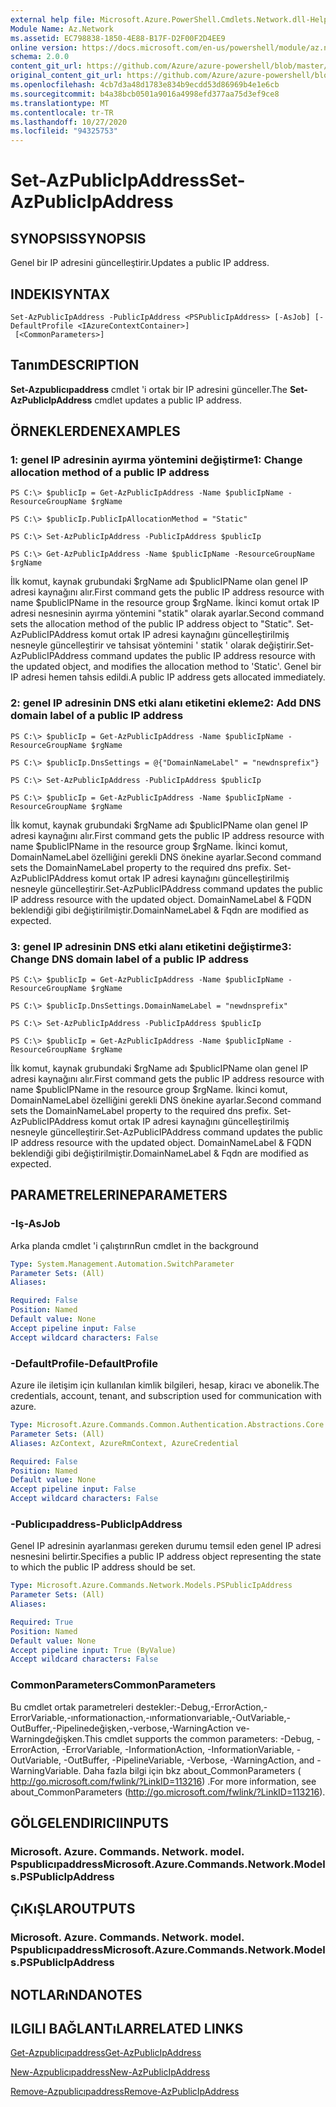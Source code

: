 ```yaml
---
external help file: Microsoft.Azure.PowerShell.Cmdlets.Network.dll-Help.xml
Module Name: Az.Network
ms.assetid: EC798838-1850-4E88-B17F-D2F00F2D4EE9
online version: https://docs.microsoft.com/en-us/powershell/module/az.network/set-azpublicipaddress
schema: 2.0.0
content_git_url: https://github.com/Azure/azure-powershell/blob/master/src/Network/Network/help/Set-AzPublicIpAddress.md
original_content_git_url: https://github.com/Azure/azure-powershell/blob/master/src/Network/Network/help/Set-AzPublicIpAddress.md
ms.openlocfilehash: 4cb7d3a48d1783e834b9ecdd53d86969b4e1e6cb
ms.sourcegitcommit: b4a38bcb0501a9016a4998efd377aa75d3ef9ce8
ms.translationtype: MT
ms.contentlocale: tr-TR
ms.lasthandoff: 10/27/2020
ms.locfileid: "94325753"
---
```

# <span data-ttu-id="5c4e7-101">Set-AzPublicIpAddress</span><span class="sxs-lookup"><span data-stu-id="5c4e7-101">Set-AzPublicIpAddress</span></span>

## <span data-ttu-id="5c4e7-102">SYNOPSIS</span><span class="sxs-lookup"><span data-stu-id="5c4e7-102">SYNOPSIS</span></span>
<span data-ttu-id="5c4e7-103">Genel bir IP adresini güncelleştirir.</span><span class="sxs-lookup"><span data-stu-id="5c4e7-103">Updates a public IP address.</span></span>

## <span data-ttu-id="5c4e7-104">INDEKI</span><span class="sxs-lookup"><span data-stu-id="5c4e7-104">SYNTAX</span></span>

```
Set-AzPublicIpAddress -PublicIpAddress <PSPublicIpAddress> [-AsJob] [-DefaultProfile <IAzureContextContainer>]
 [<CommonParameters>]
```

## <span data-ttu-id="5c4e7-105">Tanım</span><span class="sxs-lookup"><span data-stu-id="5c4e7-105">DESCRIPTION</span></span>
<span data-ttu-id="5c4e7-106">**Set-Azpublicıpaddress** cmdlet 'i ortak bir IP adresini günceller.</span><span class="sxs-lookup"><span data-stu-id="5c4e7-106">The **Set-AzPublicIpAddress** cmdlet updates a public IP address.</span></span>

## <span data-ttu-id="5c4e7-107">ÖRNEKLERDEN</span><span class="sxs-lookup"><span data-stu-id="5c4e7-107">EXAMPLES</span></span>

### <span data-ttu-id="5c4e7-108">1: genel IP adresinin ayırma yöntemini değiştirme</span><span class="sxs-lookup"><span data-stu-id="5c4e7-108">1: Change allocation method of a public IP address</span></span>
```
PS C:\> $publicIp = Get-AzPublicIpAddress -Name $publicIpName -ResourceGroupName $rgName

PS C:\> $publicIp.PublicIpAllocationMethod = "Static"
    
PS C:\> Set-AzPublicIpAddress -PublicIpAddress $publicIp

PS C:\> Get-AzPublicIpAddress -Name $publicIpName -ResourceGroupName $rgName
```

 <span data-ttu-id="5c4e7-109">İlk komut, kaynak grubundaki $rgName adı $publicIPName olan genel IP adresi kaynağını alır.</span><span class="sxs-lookup"><span data-stu-id="5c4e7-109">First command gets the public IP address resource with name $publicIPName in the resource group $rgName.</span></span>
<span data-ttu-id="5c4e7-110">İkinci komut ortak IP adresi nesnesinin ayırma yöntemini "statik" olarak ayarlar.</span><span class="sxs-lookup"><span data-stu-id="5c4e7-110">Second command sets the allocation method of the public IP address object to "Static".</span></span>
<span data-ttu-id="5c4e7-111">Set-AzPublicIPAddress komut ortak IP adresi kaynağını güncelleştirilmiş nesneyle güncelleştirir ve tahsisat yöntemini ' statik ' olarak değiştirir.</span><span class="sxs-lookup"><span data-stu-id="5c4e7-111">Set-AzPublicIPAddress command updates the public IP address resource with the updated object, and modifies the allocation method to 'Static'.</span></span> <span data-ttu-id="5c4e7-112">Genel bir IP adresi hemen tahsis edildi.</span><span class="sxs-lookup"><span data-stu-id="5c4e7-112">A public IP address gets allocated immediately.</span></span>

### <span data-ttu-id="5c4e7-113">2: genel IP adresinin DNS etki alanı etiketini ekleme</span><span class="sxs-lookup"><span data-stu-id="5c4e7-113">2: Add DNS domain label of a public IP address</span></span>
```
PS C:\> $publicIp = Get-AzPublicIpAddress -Name $publicIpName -ResourceGroupName $rgName

PS C:\> $publicIp.DnsSettings = @{"DomainNameLabel" = "newdnsprefix"}
    
PS C:\> Set-AzPublicIpAddress -PublicIpAddress $publicIp

PS C:\> $publicIp = Get-AzPublicIpAddress -Name $publicIpName -ResourceGroupName $rgName
```

<span data-ttu-id="5c4e7-114">İlk komut, kaynak grubundaki $rgName adı $publicIPName olan genel IP adresi kaynağını alır.</span><span class="sxs-lookup"><span data-stu-id="5c4e7-114">First command gets the public IP address resource with name $publicIPName in the resource group $rgName.</span></span>
<span data-ttu-id="5c4e7-115">İkinci komut, DomainNameLabel özelliğini gerekli DNS önekine ayarlar.</span><span class="sxs-lookup"><span data-stu-id="5c4e7-115">Second command sets the DomainNameLabel property to the required dns prefix.</span></span>
<span data-ttu-id="5c4e7-116">Set-AzPublicIPAddress komut ortak IP adresi kaynağını güncelleştirilmiş nesneyle güncelleştirir.</span><span class="sxs-lookup"><span data-stu-id="5c4e7-116">Set-AzPublicIPAddress command updates the public IP address resource with the updated object.</span></span> <span data-ttu-id="5c4e7-117">DomainNameLabel & FQDN beklendiği gibi değiştirilmiştir.</span><span class="sxs-lookup"><span data-stu-id="5c4e7-117">DomainNameLabel & Fqdn are modified as expected.</span></span>
    
### <span data-ttu-id="5c4e7-118">3: genel IP adresinin DNS etki alanı etiketini değiştirme</span><span class="sxs-lookup"><span data-stu-id="5c4e7-118">3: Change DNS domain label of a public IP address</span></span>
```
PS C:\> $publicIp = Get-AzPublicIpAddress -Name $publicIpName -ResourceGroupName $rgName

PS C:\> $publicIp.DnsSettings.DomainNameLabel = "newdnsprefix"
    
PS C:\> Set-AzPublicIpAddress -PublicIpAddress $publicIp

PS C:\> $publicIp = Get-AzPublicIpAddress -Name $publicIpName -ResourceGroupName $rgName
```

<span data-ttu-id="5c4e7-119">İlk komut, kaynak grubundaki $rgName adı $publicIPName olan genel IP adresi kaynağını alır.</span><span class="sxs-lookup"><span data-stu-id="5c4e7-119">First command gets the public IP address resource with name $publicIPName in the resource group $rgName.</span></span>
<span data-ttu-id="5c4e7-120">İkinci komut, DomainNameLabel özelliğini gerekli DNS önekine ayarlar.</span><span class="sxs-lookup"><span data-stu-id="5c4e7-120">Second command sets the DomainNameLabel property to the required dns prefix.</span></span>
<span data-ttu-id="5c4e7-121">Set-AzPublicIPAddress komut ortak IP adresi kaynağını güncelleştirilmiş nesneyle güncelleştirir.</span><span class="sxs-lookup"><span data-stu-id="5c4e7-121">Set-AzPublicIPAddress command updates the public IP address resource with the updated object.</span></span> <span data-ttu-id="5c4e7-122">DomainNameLabel & FQDN beklendiği gibi değiştirilmiştir.</span><span class="sxs-lookup"><span data-stu-id="5c4e7-122">DomainNameLabel & Fqdn are modified as expected.</span></span>

## <span data-ttu-id="5c4e7-123">PARAMETRELERINE</span><span class="sxs-lookup"><span data-stu-id="5c4e7-123">PARAMETERS</span></span>

### <span data-ttu-id="5c4e7-124">-Iş</span><span class="sxs-lookup"><span data-stu-id="5c4e7-124">-AsJob</span></span>
<span data-ttu-id="5c4e7-125">Arka planda cmdlet 'i çalıştırın</span><span class="sxs-lookup"><span data-stu-id="5c4e7-125">Run cmdlet in the background</span></span>

```yaml
Type: System.Management.Automation.SwitchParameter
Parameter Sets: (All)
Aliases:

Required: False
Position: Named
Default value: None
Accept pipeline input: False
Accept wildcard characters: False
```

### <span data-ttu-id="5c4e7-126">-DefaultProfile</span><span class="sxs-lookup"><span data-stu-id="5c4e7-126">-DefaultProfile</span></span>
<span data-ttu-id="5c4e7-127">Azure ile iletişim için kullanılan kimlik bilgileri, hesap, kiracı ve abonelik.</span><span class="sxs-lookup"><span data-stu-id="5c4e7-127">The credentials, account, tenant, and subscription used for communication with azure.</span></span>

```yaml
Type: Microsoft.Azure.Commands.Common.Authentication.Abstractions.Core.IAzureContextContainer
Parameter Sets: (All)
Aliases: AzContext, AzureRmContext, AzureCredential

Required: False
Position: Named
Default value: None
Accept pipeline input: False
Accept wildcard characters: False
```

### <span data-ttu-id="5c4e7-128">-Publicıpaddress</span><span class="sxs-lookup"><span data-stu-id="5c4e7-128">-PublicIpAddress</span></span>
<span data-ttu-id="5c4e7-129">Genel IP adresinin ayarlanması gereken durumu temsil eden genel IP adresi nesnesini belirtir.</span><span class="sxs-lookup"><span data-stu-id="5c4e7-129">Specifies a public IP address object representing the state to which the public IP address should be set.</span></span>

```yaml
Type: Microsoft.Azure.Commands.Network.Models.PSPublicIpAddress
Parameter Sets: (All)
Aliases:

Required: True
Position: Named
Default value: None
Accept pipeline input: True (ByValue)
Accept wildcard characters: False
```

### <span data-ttu-id="5c4e7-130">CommonParameters</span><span class="sxs-lookup"><span data-stu-id="5c4e7-130">CommonParameters</span></span>
<span data-ttu-id="5c4e7-131">Bu cmdlet ortak parametreleri destekler:-Debug,-ErrorAction,-ErrorVariable,-ınformationaction,-ınformationvariable,-OutVariable,-OutBuffer,-Pipelinedeğişken,-verbose,-WarningAction ve-Warningdeğişken.</span><span class="sxs-lookup"><span data-stu-id="5c4e7-131">This cmdlet supports the common parameters: -Debug, -ErrorAction, -ErrorVariable, -InformationAction, -InformationVariable, -OutVariable, -OutBuffer, -PipelineVariable, -Verbose, -WarningAction, and -WarningVariable.</span></span> <span data-ttu-id="5c4e7-132">Daha fazla bilgi için bkz about_CommonParameters ( http://go.microsoft.com/fwlink/?LinkID=113216) .</span><span class="sxs-lookup"><span data-stu-id="5c4e7-132">For more information, see about_CommonParameters (http://go.microsoft.com/fwlink/?LinkID=113216).</span></span>

## <span data-ttu-id="5c4e7-133">GÖLGELENDIRICI</span><span class="sxs-lookup"><span data-stu-id="5c4e7-133">INPUTS</span></span>

### <span data-ttu-id="5c4e7-134">Microsoft. Azure. Commands. Network. model. Pspublicıpaddress</span><span class="sxs-lookup"><span data-stu-id="5c4e7-134">Microsoft.Azure.Commands.Network.Models.PSPublicIpAddress</span></span>

## <span data-ttu-id="5c4e7-135">ÇıKıŞLAR</span><span class="sxs-lookup"><span data-stu-id="5c4e7-135">OUTPUTS</span></span>

### <span data-ttu-id="5c4e7-136">Microsoft. Azure. Commands. Network. model. Pspublicıpaddress</span><span class="sxs-lookup"><span data-stu-id="5c4e7-136">Microsoft.Azure.Commands.Network.Models.PSPublicIpAddress</span></span>

## <span data-ttu-id="5c4e7-137">NOTLARıNDA</span><span class="sxs-lookup"><span data-stu-id="5c4e7-137">NOTES</span></span>

## <span data-ttu-id="5c4e7-138">ILGILI BAĞLANTıLAR</span><span class="sxs-lookup"><span data-stu-id="5c4e7-138">RELATED LINKS</span></span>

[<span data-ttu-id="5c4e7-139">Get-Azpublicıpaddress</span><span class="sxs-lookup"><span data-stu-id="5c4e7-139">Get-AzPublicIpAddress</span></span>](./Get-AzPublicIpAddress.md)

[<span data-ttu-id="5c4e7-140">New-Azpublicıpaddress</span><span class="sxs-lookup"><span data-stu-id="5c4e7-140">New-AzPublicIpAddress</span></span>](./New-AzPublicIpAddress.md)

[<span data-ttu-id="5c4e7-141">Remove-Azpublicıpaddress</span><span class="sxs-lookup"><span data-stu-id="5c4e7-141">Remove-AzPublicIpAddress</span></span>](./Remove-AzPublicIpAddress.md)



